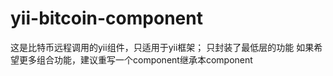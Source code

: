 # yii-bitcoin-component
这是比特币远程调用的yii组件，只适用于yii框架；
只封装了最低层的功能
如果希望更多组合功能，建议重写一个component继承本component
